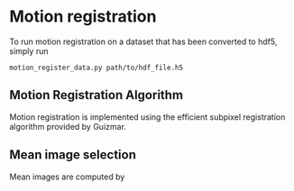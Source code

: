 # Motion registration

To run motion registration on a dataset that has been converted to hdf5, simply run

	motion_register_data.py path/to/hdf_file.h5


## Motion Registration Algorithm
Motion registration is implemented using the efficient subpixel registration algorithm provided by Guizmar. 

## Mean image selection 
Mean images are computed by 
